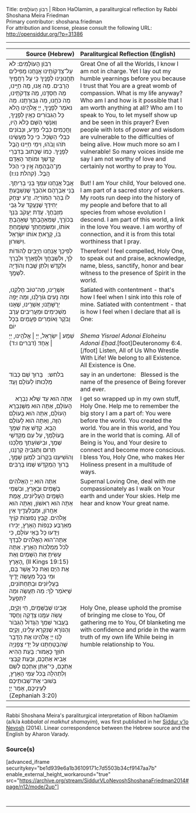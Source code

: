 <html>
<head></head>
<body>
Title: רִבּוֹן הָעוֹלָמִים | Ribon HaOlamim, a paraliturgical reflection by Rabbi Shoshana Meira Friedman<br />
Primary contributor: shoshana.friedman<br />
For attribution and license, please consult the following URL: <a href="http://opensiddur.org/?p=31386">http://opensiddur.org/?p=31386</a>
<p />
<hr />

<table style="margin-left: auto;margin-right: auto;" class="draggable">
<thead><tr><th id="x" style="text-align: right;">Source (Hebrew)</th><th style="text-align: left;">Paraliturgical Reflection (English)</th></tr></thead>
<tbody>
<tr><td style="vertical-align:top;">
<div class="liturgy"><span lang="he">
רִבּוֹן הָעוֹלָמִים:
לֹא עַל־צִדְקוֹתֵֽינוּ אֲנַֽחְנוּ מַפִּילִים תַּחֲנוּנֵֽינוּ לְפָנֶֽיךָ
כִּי עַל רַחֲמֶֽיךָ הָרַבִּים.
מָה אָֽנוּ, מֶה חַיֵּֽינוּ,
מֶה חַסְדֵּֽנוּ, מַה צִּדְקֹתֵֽינוּ, מַה כֹּחֵֽנוּ, מַה גְּבוּרָתֵֽנוּ.
מַה נּאֹמַר לְפָנֶֽיךָ, יְיָ אֱלֹהֵֽינוּ
הֲלֹא כָּל הַגִּבּוֹרִים כְּאַֽיִן לְפָנֶֽיךָ,
וְאַנְשֵׁי הַשֵּׁם כְּלֹא הָיוּ,
וַחֲכָמִים כִּבְלִי מַדָּע,
וּנְבוֹנִים כִּבְלִי הַשְׂכֵּל.
כִּי כָּל מַעֲשֵׂינוּ תֹּהוּ וָבֹהוּ,
וִימֵי חַיֵּינוּ הֶֽבֶל לְפָנֶֽיךָ.
כְּמוֹ שֶׁכָּתוּב בְּדִבְרֵי קָדְשְׁךָ
וּמוֹתַר הָאָדָם מִן־הַבְּהֵמָה אָֽיִן כִּי הַכֹּל הָֽבֶל. <span class="citation">(קהלת נו:ז)</span> 
</span></div></td>
 
<td style="vertical-align:top;">
<div class="english">
Great One of all the Worlds, I know I am not in charge.  
Yet I lay out my humble yearnings before you 
because I trust that You are a great womb of compassion.  
What is my life anyway?  
Who am I and how is it possible that I am worth anything at all?  
Who am I to speak to You, to let myself show up and be seen in this prayer?  
Even people with lots of power and wisdom are vulnerable to the difficulties of being alive.
How much more so am I vulnerable!  
So many voices inside me say I am not worthy of love
and certainly not worthy to pray to You.  
</div></td></tr>


<tr><td style="vertical-align:top;">
<div class="liturgy"><span lang="he">
אֲבָל 
אֲנַֽחְנוּ עַמְּךָ בְּנֵי בְרִיתֶךָ.
בְּנֵי אַבְרָהָם אֹהַבְךָ שֶׁנִּשְׁבַּֽעְתָּ לּוֹ בְּהַר הַמּוֹרִיָּה.
זֶרַע יִצְחָק יְחִידְךָ שֶׁנֶּעֱקַד עַל גַּבֵּי מִזְבַּחֶךָ.
עֲדַת יַעֲקֹב בִּנְךָ בְּכוֹרֶֽךָ,
שֶׁמֵּאַהֲבָתְךָ שֶׁאָהַֽבְתָּ אוֹתוֹ,
וּמִשִּׂמְחָתְךָ שֶׁשָּׂמַֽחְתָּ בּוֹ,
קָרָֽאתָ אוֹתוֹ יִשְׂרָאֵל וִישׁוּרוּן.
</span></div></td>
 
<td style="vertical-align:top;">
<div class="english">
But! 
I am Your child, Your beloved one.  
I am part of a sacred story of seekers.  
My roots run deep into the history of my people
and before that to all species from whose evolution I descend.  
I am part of this world, a link in the love You weave. 
I am worthy of connection, and it is from this total worthiness that I pray.
</div></td></tr>


<tr><td style="vertical-align:top;">
<div class="liturgy"><span lang="he">
לְפִיכָךְ 
אֲנַחְנוּ חַיָּבִים לְהוֹדוֹת לְךָ, 
וּלְשַׁבֵּחֲךָ וּלְפָאֶרְֽךָ 
וּלְבָרֵךְ וּלְקַדֵּשׁ 
וְלִתֵּן שֶֽׁבַח וְהוֹדָיָה לִשְׁמֶֽךָ. 
</span></div></td>
 
<td style="vertical-align:top;">
<div class="english">
Therefore!
I feel compelled, Holy One, to speak out and praise, 
acknowledge, name,
bless, sanctify,
honor and bear witness to the presence of Spirit in the world.  
</div></td></tr>


<tr><td style="vertical-align:top;">
<div class="liturgy"><span lang="he">
אַשְׁרֵֽינוּ, מַה־טּוֹב חֶלְקֵֽנוּ, וּמַה נָּעִים גּוֹרָלֵֽנוּ, וּמַה יָּפָה יְרֻשָּׁתֵֽנוּ; 
אַשְׁרֵֽינוּ, שֶׁאָנוּ מַשְׁכִּימִים וּמַעֲרִיבִים עֶרֶב וָבֹקֶר וְאוֹמְרִים פַּעֲמַיִם בְּכָל יוֹם׃
</span></div></td>
 
<td style="vertical-align:top;">
<div class="english">
Satiated with contentment - that's how I feel when I sink into this role of mine.  
Satiated with contentment - that is how I feel when I declare that all is One: 
</div></td></tr>


<tr><td style="vertical-align:top;">
<div class="liturgy"><span lang="he">
שְׁמַע | יִשְׂרָאֵל, יְיָ | אֱלֹהֵֽינוּ, יְיָ | אֶחָד׃ <span class="citation">(דברים ו:ד)</span>
</span></div></td>
 
<td style="vertical-align:top;">
<div class="english">
<em>Shema Yisrael Adonai Eloheinu Adonai Eḥad</em>.[foot]Deuteronomy 6:4.[/foot]  
Listen, All of Us Who Wrestle With Life!  We belong to all Existence. All Existence is One.
</div></td></tr>


<tr><td style="vertical-align:top;">
<div class="liturgy"><span lang="he">
<span class="instruction">בלחש:</span>
&nbsp;
בָּרוּךְ שֵׁם כְּבוֹד מַלְכוּתוֹ לְעוֹלָם וָעֶד׃
</span></div></td>
 
<td style="vertical-align:top;">
<div class="english">
<span class="instruction">say in an undertone:</span>
&nbsp;
Blessed is the name of the presence of Being forever and ever.
</div></td></tr>


<tr><td style="vertical-align:top;">
<div class="liturgy"><span lang="he">
&nbsp;
&nbsp;
אַתָּה הוּא עַד שֶׁלֹּא נִבְרָא הָעוֹלָם, 
אַתָּה הוּא מִשֶּׁנִּבְרָא הָעוֹלָם, 
אַתָּה הוּא בָּעוֹלָם הַזֶּה, וְאַתָּה הוּא לָעוֹלָם הַבָּא. 
קַדֵּשׁ אֶת שִׁמְךָ בָּעוֹלָמֶךָ, עַל עַם מַקְדִּשֵׁי שְׁמֶךָ, וּבִישׁוֹעָתְךָ מַלְכֵּנוּ תְּרוּם וְתַגְבִּיהַּ קַרְנֵנוּ, 
וְהוֹשִׁיעֵנוּ בְּקָרוֹב לְמַעַן שְׁמֶֽךָ, בָּרוּךְ הַמְקַדֵּשׁ שְׁמוֹ בָּרַבִּים׃
</span></div></td>
 
<td style="vertical-align:top;">
<div class="english">
I get so wrapped up in my own stuff, Holy One.  
Help me to remember the big story I am a part of: 
You were before the world.  
You created the world. 
You are in this world, and You are in the world that is coming. 
All of Being is You, and Your desire to connect and become more conscious. 
I bless You, Holy One, who makes Her Holiness present in a multitude of ways.
</div></td></tr>


<tr><td style="vertical-align:top;">
<div class="liturgy"><span lang="he">
אַתָּה הוּא יְיָ הָאֶלֹהִים בַּשָּׁמַיִם וּבָאָרֶץ, וּבִשְׁמֵי הַשָּׁמַֽיִם הָעֶלְיוֹנִים, 
אֱמֶת אַתָּה הוּא רִאשׁוֹן, וְאַתָּה הוּא אַחֲרוֹן, וּמִבַּלְעָדֶֽיךָ אֵין אֱלֹהִים. 
קַבֵּץ נְפוּצוֹת קוֶֹיךָ מֵאַרְבַּע כַּנְפוֹת הָאָרֶץ, יַכִּירוּ וְיֵדְעוּ כָּל בָּאֵי עוֹלָם, 
כִּי אַתָּה־הוּא הָאֱלֹהִים לְבַדְּךָ לְכֹל מַמְלְכוֹת הָאָרֶץ. 
אַתָּה עָשִׂיתָ אֶת הַשָּׁמַיִם וְאֶת הָאָרֶץ, <span class="citation">(II Kings 19:15)</span> 
אֶת הַיָּם וְאֶת כָּל אֲשֶׁר בָּם, 
וּמִי בְּכׇל מַעֲשֵֹה יָדֶֽיךָ בָּעֶלְיוֹנִים וּבַתַּחְתּוֹנִים, 
שֶׁיּֽאֹמַר לְךָ: מַה תַּעֲשֶֹה וּמַה תִּפְעָל? 
</span></div></td>
 
<td style="vertical-align:top;">
<div class="english">
Supernal Loving One, 
deal with me compassionately as I walk on Your earth and under Your skies.
Help me hear and know Your great name.
</div></td></tr>


<tr><td style="vertical-align:top;">
<div class="liturgy"><span lang="he">
אָבִינוּ שֶׁבַּשָּׁמַֽיִם, חַי וְקַיָּם, 
עֲשֵֹה עִמָּֽנוּ צְדָקָה וָחֶסֶד בַּעֲבוּר שִׁמְךָ הַגָּדוֹל הַגִּבּוֹר וְהַנּוֹרָא שֶׁנִּקְרָא עָלֵינוּ, 
וְקַיֶּם לָנוּ יְיָ אֱלֹהֵינוּ אֶת הַדָּבָר שֶׁהִבְטַחְתָּנוּ עַל יְדֵי צְפַנְיָה חוֹזָךְ כָּאָמוּר: 
בָּעֵת הַהִיא אָבִיא אֶתְכֶם, וּבָעֵת קַבְּצִי אֶתְכֶם, 
כִּי־אֶתֵּן אֶתְכֶם לְשֵׁם וְלִתְהִלָּה בְּכֹל עַמֵּי הָאָרֶץ, 
בְּשׁוּבִי אֶת־שְׁבוּתֵיכֶם לְעֵינֵיכֶם, אָמַר יְיָ׃ <span class="citation">(Zephaniah 3:20)</span>
</span></div></td>
 
<td style="vertical-align:top;">
<div class="english">
Holy One, 
please uphold the promise of bringing me close to You,
Of gathering me to You,
Of blanketing me with confidence and pride in the warm truth of my own life
While being in humble relationship to You.
</div></td></tr>
</tbody></table>

<hr />

Rabbi Shoshana Meira's paraliturgical interpretation of Ribon haOlamim (a/k/a <em>kabbalat ol malkhut shamayim</em>), was first published in her <a href="/?p=9556">Siddur v'lo Nevosh</a> (2014). Linear correspondence between the Hebrew source and the English by Aharon Varady.

<h3>Source(s)</h3>

[advanced_iframe securitykey="be1d939e6a1b36109171c7d5503b34cf9147aa7b" enable_external_height_workaround="true" src="https://archive.org/stream/SiddurVLoNevoshShoshanaFriedman2014#page/n12/mode/2up"]

&nbsp;

<hr />

&nbsp;
</body>
</html>